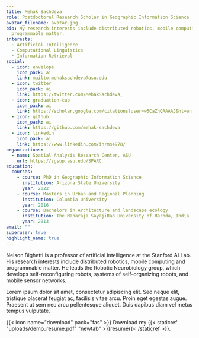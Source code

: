 ```yaml
---
title: Mehak Sachdeva
role: Postdoctoral Research Scholar in Geographic Information Science
avatar_filename: avatar.jpg
bio: My research interests include distributed robotics, mobile computing and
  programmable matter.
interests:
  - Artificial Intelligence
  - Computational Linguistics
  - Information Retrieval
social:
  - icon: envelope
    icon_pack: ai
    link: mailto:mehaksachdeva@asu.edu
  - icon: twitter
    icon_pack: ai
    link: https://twitter.com/MehakSachdeva_
  - icon: graduation-cap
    icon_pack: ai
    link: https://scholar.google.com/citations?user=w5CaZhQAAAAJ&hl=en
  - icon: github
    icon_pack: ai
    link: https://github.com/mehak-sachdeva
  - icon: linkedin
    icon_pack: ai
    link: https://www.linkedin.com/in/ms4978/
organizations:
  - name: Spatial Analysis Research Center, ASU
    url: https://sgsup.asu.edu/SPARC
education:
  courses:
    - course: PhD in Geographic Information Science
      institution: Arizona State University
      year: 2022
    - course: Masters in Urban and Regional Planning
      institution: Columbia University
      year: 2016
    - course: Bachelors in Architecture and landscape ecology
      institution: The Maharaja SayajiRao University of Baroda, India
      year: 2013
email: ""
superuser: true
highlight_name: true
---
```


Nelson Bighetti is a professor of artificial intelligence at the Stanford AI Lab. His research interests include distributed robotics, mobile computing and programmable matter. He leads the Robotic Neurobiology group, which develops self-reconfiguring robots, systems of self-organizing robots, and mobile sensor networks.

Lorem ipsum dolor sit amet, consectetur adipiscing elit. Sed neque elit, tristique placerat feugiat ac, facilisis vitae arcu. Proin eget egestas augue. Praesent ut sem nec arcu pellentesque aliquet. Duis dapibus diam vel metus tempus vulputate.

{{< icon name="download" pack="fas" >}} Download my {{< staticref "uploads/demo_resume.pdf" "newtab" >}}resumé{{< /staticref >}}.
